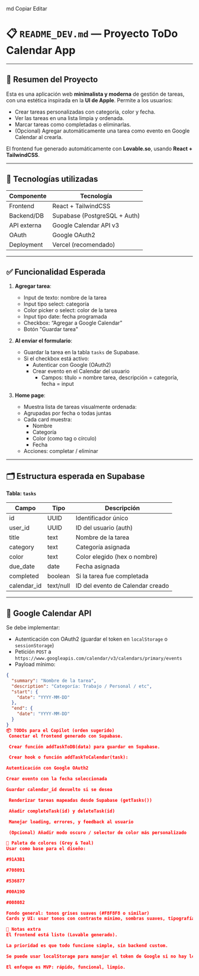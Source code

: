 
md
Copiar
Editar
# 📋 `README_DEV.md` — Proyecto ToDo Calendar App

---

## 🧠 Resumen del Proyecto

Esta es una aplicación web **minimalista y moderna** de gestión de tareas, con una estética inspirada en la **UI de Apple**. Permite a los usuarios:

- Crear tareas personalizadas con categoría, color y fecha.
- Ver las tareas en una lista limpia y ordenada.
- Marcar tareas como completadas o eliminarlas.
- (Opcional) Agregar automáticamente una tarea como evento en Google Calendar al crearla.

El frontend fue generado automáticamente con **Lovable.so**, usando **React + TailwindCSS**.

---

## 🧩 Tecnologías utilizadas

| Componente      | Tecnología             |
|-----------------|------------------------|
| Frontend        | React + TailwindCSS    |
| Backend/DB      | Supabase (PostgreSQL + Auth) |
| API externa     | Google Calendar API v3 |
| OAuth           | Google OAuth2          |
| Deployment      | Vercel (recomendado)   |

---

## ✅ Funcionalidad Esperada

1. **Agregar tarea**:
   - Input de texto: nombre de la tarea
   - Input tipo select: categoría
   - Color picker o select: color de la tarea
   - Input tipo date: fecha programada
   - Checkbox: “Agregar a Google Calendar”
   - Botón "Guardar tarea"
  
2. **Al enviar el formulario**:
   - Guardar la tarea en la tabla `tasks` de Supabase.
   - Si el checkbox está activo:
     - Autenticar con Google (OAuth2)
     - Crear evento en el Calendar del usuario
       - Campos: título = nombre tarea, descripción = categoría, fecha = input

3. **Home page**:
   - Muestra lista de tareas visualmente ordenada:
   - Agrupadas por fecha o todas juntas
   - Cada card muestra:
     - Nombre
     - Categoría
     - Color (como tag o círculo)
     - Fecha
   - Acciones: completar / eliminar

---

## 🗂 Estructura esperada en Supabase

**Tabla: `tasks`**

| Campo        | Tipo       | Descripción                      |
|--------------|------------|----------------------------------|
| id           | UUID       | Identificador único              |
| user_id      | UUID       | ID del usuario (auth)            |
| title        | text       | Nombre de la tarea               |
| category     | text       | Categoría asignada               |
| color        | text       | Color elegido (hex o nombre)     |
| due_date     | date       | Fecha asignada                   |
| completed    | boolean    | Si la tarea fue completada       |
| calendar_id  | text/null  | ID del evento de Calendar creado |

---

## 🔐 Google Calendar API

Se debe implementar:

- Autenticación con OAuth2 (guardar el token en `localStorage` o `sessionStorage`)
- Petición `POST` a `https://www.googleapis.com/calendar/v3/calendars/primary/events`
- Payload mínimo:

```json
{
  "summary": "Nombre de la tarea",
  "description": "Categoría: Trabajo / Personal / etc",
  "start": {
    "date": "YYYY-MM-DD"
  },
  "end": {
    "date": "YYYY-MM-DD"
  }
}
📦 TODOs para el Copilot (orden sugerido)
 Conectar el frontend generado con Supabase.

 Crear función addTaskToDB(data) para guardar en Supabase.

 Crear hook o función addTaskToCalendar(task):

Autenticación con Google OAuth2

Crear evento con la fecha seleccionada

Guardar calendar_id devuelto si se desea

 Renderizar tareas mapeadas desde Supabase (getTasks())

 Añadir completeTask(id) y deleteTask(id)

 Manejar loading, errores, y feedback al usuario

 (Opcional) Añadir modo oscuro / selector de color más personalizado

🎨 Paleta de colores (Grey & Teal)
Usar como base para el diseño:

#91A3B1

#708091

#536877

#00A19D

#008082

Fondo general: tonos grises suaves (#F8F8F8 o similar)
Cards y UI: usar tonos con contraste mínimo, sombras suaves, tipografía clara.

🧠 Notas extra
El frontend está listo (Lovable generado).

La prioridad es que todo funcione simple, sin backend custom.

Se puede usar localStorage para manejar el token de Google si no hay login global aún.

El enfoque es MVP: rápido, funcional, limpio.